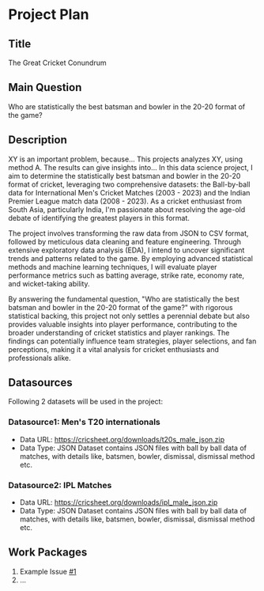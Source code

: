 # Project Plan

## Title
<!-- Give your project a short title. -->
The Great Cricket Conundrum

## Main Question

<!-- Think about one main question you want to answer based on the data. -->
Who are statistically the best batsman and bowler in the 20-20 format of the game?

## Description

<!-- Describe your data science project in max. 200 words. Consider writing about why and how you attempt it. -->
XY is an important problem, because... This projects analyzes XY, using method A. The results can give insights into...
In this data science project, I aim to determine the statistically best batsman and bowler in the 20-20 format of cricket, leveraging two comprehensive datasets: the Ball-by-ball data for International Men's Cricket Matches (2003 - 2023) and the Indian Premier League match data (2008 - 2023). As a cricket enthusiast from South Asia, particularly India, I'm passionate about resolving the age-old debate of identifying the greatest players in this format.

The project involves transforming the raw data from JSON to CSV format, followed by meticulous data cleaning and feature engineering. Through extensive exploratory data analysis (EDA), I intend to uncover significant trends and patterns related to the game. By employing advanced statistical methods and machine learning techniques, I will evaluate player performance metrics such as batting average, strike rate, economy rate, and wicket-taking ability.

By answering the fundamental question, "Who are statistically the best batsman and bowler in the 20-20 format of the game?" with rigorous statistical backing, this project not only settles a perennial debate but also provides valuable insights into player performance, contributing to the broader understanding of cricket statistics and player rankings. The findings can potentially influence team strategies, player selections, and fan perceptions, making it a vital analysis for cricket enthusiasts and professionals alike.

## Datasources

<!-- Describe each datasources you plan to use in a section. Use the prefix "DatasourceX" where X is the id of the datasource. -->
Following 2 datasets will be used in the project:

### Datasource1: Men's T20 internationals
<!-- * Metadata URL: https://mobilithek.info/offers/-6901989592576801458 -->
* Data URL: https://cricsheet.org/downloads/t20s_male_json.zip
* Data Type: JSON
Dataset contains JSON files with ball by ball data of matches, with details like, batsmen, bowler, dismissal, dismissal method etc.

### Datasource2: IPL Matches
<!-- * Metadata URL: https://mobilithek.info/offers/-6901989592576801458 -->
* Data URL: https://cricsheet.org/downloads/ipl_male_json.zip
* Data Type: JSON
Dataset contains JSON files with ball by ball data of matches, with details like, batsmen, bowler, dismissal, dismissal method etc.

## Work Packages

<!-- List of work packages ordered sequentially, each pointing to an issue with more details. -->

1. Example Issue [#1][i1]
2. ...

[i1]: https://github.com/jvalue/made-template/issues/1

